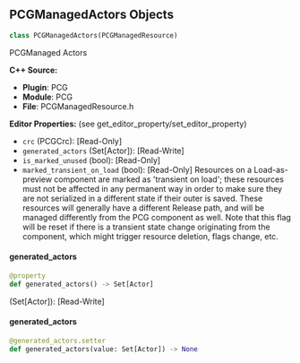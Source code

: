 ## PCGManagedActors Objects

```python
class PCGManagedActors(PCGManagedResource)
```

PCGManaged Actors

**C++ Source:**

- **Plugin**: PCG
- **Module**: PCG
- **File**: PCGManagedResource.h

**Editor Properties:** (see get_editor_property/set_editor_property)

- ``crc`` (PCGCrc):  [Read-Only]
- ``generated_actors`` (Set[Actor]):  [Read-Write]
- ``is_marked_unused`` (bool):  [Read-Only]
- ``marked_transient_on_load`` (bool):  [Read-Only] Resources on a Load-as-preview component are marked as 'transient on load'; these resources must not be affected in any
   permanent way in order to make sure they are not serialized in a different state if their outer is saved.
  These resources will generally have a different Release path, and will be managed differently from the PCG component as well.
  Note that this flag will be reset if there is a transient state change originating from the component, which might trigger resource deletion, flags change, etc.

<a id="unreal.PCGManagedActors.generated_actors"></a>

#### generated_actors

```python
@property
def generated_actors() -> Set[Actor]
```

(Set[Actor]):  [Read-Write]

<a id="unreal.PCGManagedActors.generated_actors"></a>

#### generated_actors

```python
@generated_actors.setter
def generated_actors(value: Set[Actor]) -> None
```

<a id="unreal.PCGManagedComponentList"></a>